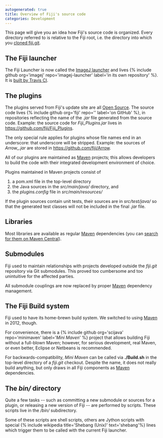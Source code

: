 ```yaml
---
autogenerated: true
title: Overview of Fiji's source code
categories: Development
---
```


This page will give you an idea how Fiji's source code is organized. Every directory referred to is relative to the Fiji root, i.e. the directory into which you [cloned fiji.git](/develop/git/mini-howto#cloning).

The Fiji launcher
-----------------

The Fiji Launcher is now called the [ImageJ launcher](/Launcher) and lives {% include github org='imagej' repo='imagej-launcher' label='in its own repository' %}. It is [built by Travis CI](https://travis-ci.org/imagej/imagej-launcher).

The plugins
-----------

The plugins served from Fiji's update site are all [Open Source](Why_Closed-Source_Is_Wrong). The source code lives {% include github org='fiji' repo='' label='on GitHub' %}, in repositories reflecting the name of the *.jar* file generated from the source code. Example: the source code for *Fiji\_Plugins.jar* lives in https://github.com/fiji/Fiji_Plugins.

The only special rule applies for plugins whose file names end in an underscore: that underscore will be stripped. Example: the sources of *Arrow\_.jar* are stored in https://github.com/fiji/Arrow.

All of our plugins are maintained as [Maven](/develop/maven) projects; this allows developers to build the code with their integrated development environment of choice.

Plugins maintained in Maven projects consist of

1.  a pom.xml file in the top-level directory
2.  the Java sources in the *src/main/java/* directory, and
3.  the *plugins.config* file in *src/main/resources/*

If the plugin sources contain unit tests, their sources are in *src/test/java/* so that the generated test classes will not be included in the final *.jar* file.

Libraries
---------

Most libraries are available as regular [Maven](/develop/maven) dependencies (you can [search for them on Maven Central](http://search.maven.org/)).

Submodules
----------

Fiji used to maintain relationships with projects developed outside the *fiji.git* repository via Git submodules. This proved too cumbersome and too unintuitive for the affected parties.

All submodule couplings are now replaced by proper [Maven](/develop/maven) dependency management.

The Fiji Build system
---------------------

Fiji used to have its home-brewn build system. We switched to using [Maven](/develop/maven) in 2012, though.

For convenience, there is a {% include github org='scijava' repo='minimaven' label='*Mini Maven*' %} project that allows building Fiji without a full-blown Maven; however, for serious development, real Maven, or even better, Eclipse or Netbeans is recommended.

For backwards-compatibility, *Mini Maven* can be called via **./Build.sh** in the top-level directory of a *fiji.git* checkout. Despite the name, it does not really build anything, but only draws in all Fiji components as [Maven](/develop/maven) dependencies.

The *bin/* directory
--------------------

Quite a few tasks -- such as committing a new submodule or sources for a plugin, or releasing a new version of Fiji -- are performed by scripts. These scripts live in the *<Fiji-root>/bin/* subdirectory.

Some of these scripts are shell scripts, others are Jython scripts with special {% include wikipedia title='Shebang (Unix)' text='shebang'%} lines which trigger them to be called with the current Fiji launcher.


